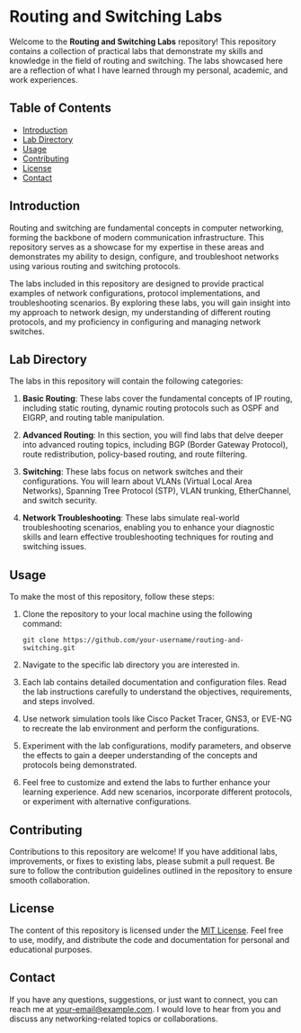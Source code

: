 # Routing and Switching Labs

Welcome to the **Routing and Switching Labs** repository! This repository contains a collection of practical labs that demonstrate my skills and knowledge in the field of routing and switching. The labs showcased here are a reflection of what I have learned through my personal, academic, and work experiences.

## Table of Contents

- [Introduction](#introduction)
- [Lab Directory](#lab-directory)
- [Usage](#usage)
- [Contributing](#contributing)
- [License](#license)
- [Contact](#contact)

## Introduction

Routing and switching are fundamental concepts in computer networking, forming the backbone of modern communication infrastructure. This repository serves as a showcase for my expertise in these areas and demonstrates my ability to design, configure, and troubleshoot networks using various routing and switching protocols.

The labs included in this repository are designed to provide practical examples of network configurations, protocol implementations, and troubleshooting scenarios. By exploring these labs, you will gain insight into my approach to network design, my understanding of different routing protocols, and my proficiency in configuring and managing network switches.

## Lab Directory

The labs in this repository will contain the following categories:

1. **Basic Routing**: These labs cover the fundamental concepts of IP routing, including static routing, dynamic routing protocols such as OSPF and EIGRP, and routing table manipulation.

2. **Advanced Routing**: In this section, you will find labs that delve deeper into advanced routing topics, including BGP (Border Gateway Protocol), route redistribution, policy-based routing, and route filtering.

3. **Switching**: These labs focus on network switches and their configurations. You will learn about VLANs (Virtual Local Area Networks), Spanning Tree Protocol (STP), VLAN trunking, EtherChannel, and switch security.

4. **Network Troubleshooting**: These labs simulate real-world troubleshooting scenarios, enabling you to enhance your diagnostic skills and learn effective troubleshooting techniques for routing and switching issues.

## Usage

To make the most of this repository, follow these steps:

1. Clone the repository to your local machine using the following command:

   ```shell
   git clone https://github.com/your-username/routing-and-switching.git
   ```

2. Navigate to the specific lab directory you are interested in.

3. Each lab contains detailed documentation and configuration files. Read the lab instructions carefully to understand the objectives, requirements, and steps involved.

4. Use network simulation tools like Cisco Packet Tracer, GNS3, or EVE-NG to recreate the lab environment and perform the configurations.

5. Experiment with the lab configurations, modify parameters, and observe the effects to gain a deeper understanding of the concepts and protocols being demonstrated.

6. Feel free to customize and extend the labs to further enhance your learning experience. Add new scenarios, incorporate different protocols, or experiment with alternative configurations.

## Contributing

Contributions to this repository are welcome! If you have additional labs, improvements, or fixes to existing labs, please submit a pull request. Be sure to follow the contribution guidelines outlined in the repository to ensure smooth collaboration.

## License

The content of this repository is licensed under the [MIT License](LICENSE). Feel free to use, modify, and distribute the code and documentation for personal and educational purposes.

## Contact

If you have any questions, suggestions, or just want to connect, you can reach me at [your-email@example.com](mailto:your-email@example.com). I would love to hear from you and discuss any networking-related topics or collaborations.
